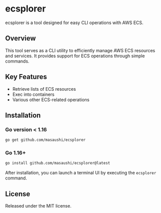 # ecsplorer
ecsplorer is a tool designed for easy CLI operations with AWS ECS.

## Overview
This tool serves as a CLI utility to efficiently manage AWS ECS resources and services. It provides support for ECS operations through simple commands.

## Key Features
- Retrieve lists of ECS resources
- Exec into containers
- Various other ECS-related operations

## Installation
### Go version < 1.16
```sh
go get github.com/masaushi/ecsplorer
```

### Go 1.16+
```sh
go install github.com/masaushi/ecsplorer@latest
```

After installation, you can launch a terminal UI by executing the `ecsplorer` command.

## License
Released under the MIT license.
